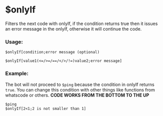 # $onlyIf

Filters the next code with onlyIf, if the condition returns true then it issues an error message in the onlyIf, otherwise it will continue the code.

### Usage:

```plain
$onlyIf[condition;error message (optional)
```

```plain
$onlyIf[value1(<=/>=/==/</>/!=)value2;error message]
```

### Example:

The bot will not proceed to `$ping` because the condition in onlyIf returns `true`. You can change this condition with other things like functions from whatscode or others. **CODE WORKS FROM THE BOTTOM TO THE UP**

```plain
$ping
$onlyIf[2<1;2 is not smaller than 1]
```

